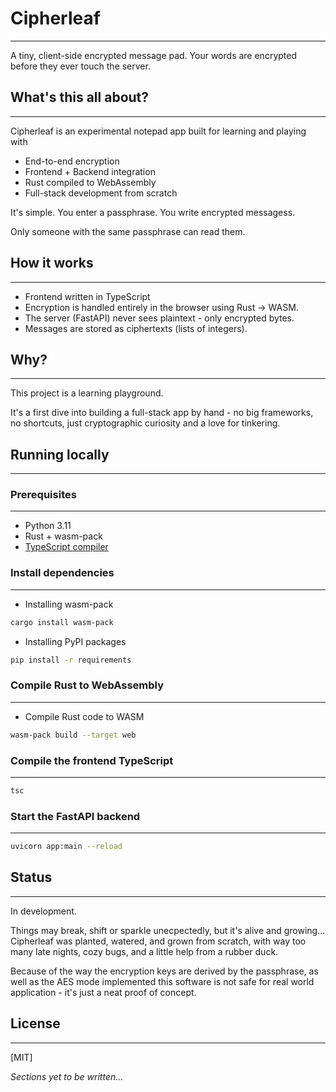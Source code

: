 # Cipherleaf
---
A tiny, client-side encrypted message pad. Your words are encrypted before they ever touch the server.

## What's this all about?
---
Cipherleaf is an experimental notepad app built for learning and playing with
- End-to-end encryption
- Frontend + Backend integration
- Rust compiled to WebAssembly
- Full-stack development from scratch

It's simple. You enter a passphrase. You write encrypted messagess.

Only someone with the same passphrase can read them.

## How it works
---
- Frontend written in TypeScript
- Encryption is handled entirely in the browser using Rust -> WASM.
- The server (FastAPI) never sees plaintext - only encrypted bytes.
- Messages are stored as ciphertexts (lists of integers).

## Why?
---
This project is a learning playground.

It's a first dive into building a full-stack app by hand - no big frameworks, no shortcuts, just cryptographic curiosity and a love for tinkering.

## Running locally
---
### Prerequisites
---
- Python 3.11
- Rust + wasm-pack
- [TypeScript compiler](https://aka.ms/tsc)

### Install dependencies
---
- Installing wasm-pack
```bash
cargo install wasm-pack
```

- Installing PyPI packages
```bash
pip install -r requirements
```

### Compile Rust to WebAssembly
---

- Compile Rust code to WASM
```bash
wasm-pack build --target web
```

### Compile the frontend TypeScript
---
```bash
tsc
```

### Start the FastAPI backend
---
```bash
uvicorn app:main --reload
```

## Status
---
In development.

Things may break, shift or sparkle unecpectedly, but it's alive and growing... Cipherleaf was planted, watered, and grown from scratch, with way too many late nights, cozy bugs, and a little help from a rubber duck.

Because of the way the encryption keys are derived by the passphrase, as well as the AES mode implemented this software is not safe for real world application - it's just a neat proof of concept.

## License
---
[MIT]


*Sections yet to be written...*

